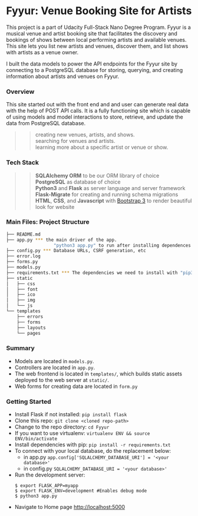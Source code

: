 # Fyyur: Venue Booking Site for Artists

This project is a part of Udacity Full-Stack Nano Degree Program. Fyyur is a musical venue and artist booking site that facilitates the discovery and bookings of shows between local performing artists and available venues. This site lets you list new artists and venues, discover them, and list shows with artists as a venue owner.

I built the data models to power the API endpoints for the Fyyur site by connecting to a PostgreSQL database for storing, querying, and creating information about artists and venues on Fyyur.

### Overview

This site started out with the front end and and user can generate real data with the help of POST API calls. It is a fully functioning site which is capable of using models and model interactions to store, retrieve, and update the data from PostgreSQL database.

>> creating new venues, artists, and shows.<br />
>> searching for venues and artists.<br />
>> learning more about a specific artist or venue or show.

### Tech Stack

>> **SQLAlchemy ORM** to be our ORM library of choice<br />
>> **PostgreSQL** as database of choice<br />
>> **Python3** and **Flask** as server language and server framework<br />
>> **Flask-Migrate** for creating and running schema migrations<br />
>> **HTML**, **CSS**, and **Javascript** with [Bootstrap 3](https://getbootstrap.com/docs/3.4/customize/) to render beautiful look for website

### Main Files: Project Structure

  ```sh
  ├── README.md
  ├── app.py *** the main driver of the app.
                    "python3 app.py" to run after installing dependences
  ├── config.py *** Database URLs, CSRF generation, etc
  ├── error.log
  ├── forms.py
  ├── models.py  
  ├── requirements.txt *** The dependencies we need to install with "pip3 install -r requirements.txt"
  ├── static
  │   ├── css
  │   ├── font
  │   ├── ico
  │   ├── img
  │   └── js
  └── templates
      ├── errors
      ├── forms
      ├── layouts
      └── pages
  ```

### Summary

* Models are located in `models.py`.
* Controllers are located in `app.py`.
* The web frontend is located in `templates/`, which builds static assets deployed to the web server at `static/`.
* Web forms for creating data are located in `form.py`

### Getting Started

* Install Flask if not installed: ```pip install flask```
* Clone this repo: ```git clone <cloned repo-path>```
* Change to the repo directory: ```cd Fyyur```
* If you want to use virtualenv: ```virtualenv ENV && source ENV/bin/activate```
* Install dependencies with pip: ```pip install -r requirements.txt```
* To connect with your local database, do the replacement below:
  * in app.py ```app.config['SQLALCHEMY_DATABASE_URI'] = '<your database>'```
  * in config.py ```SQLALCHEMY_DATABASE_URI = '<your database>'```
* Run the development server:
  ```
  $ export FLASK_APP=myapp
  $ export FLASK_ENV=development #Enables debug mode
  $ python3 app.py
  ```
* Navigate to Home page [http://localhost:5000](http://localhost:5000)
